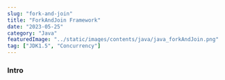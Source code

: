 ```yaml
---
slug: "fork-and-join"
title: "ForkAndJoin Framework"
date: "2023-05-25"
category: "Java"
featuredImage: "../static/images/contents/java/java_forkAndJoin.png"
tag: ["JDK1.5", "Concurrency"]
---
```


### Intro
